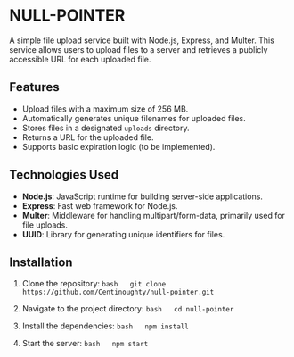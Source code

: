 # NULL-POINTER
A simple file upload service built with Node.js, Express, and Multer. This service allows users to upload files to a server and retrieves a publicly accessible URL for each uploaded file.

## Features
  - Upload files with a maximum size of 256 MB.
  - Automatically generates unique filenames for uploaded files.
  - Stores files in a designated `uploads` directory.
  - Returns a URL for the uploaded file.
  - Supports basic expiration logic (to be implemented).

## Technologies Used  
  - **Node.js**: JavaScript runtime for building server-side applications.
  - **Express**: Fast web framework for Node.js.
  - **Multer**: Middleware for handling multipart/form-data, primarily used for file uploads.
  - **UUID**: Library for generating unique identifiers for files.

## Installation
  1. Clone the repository:
    ```bash   git clone https://github.com/Centinoughty/null-pointer.git   ```

  3. Navigate to the project directory:
    ```bash   cd null-pointer   ```

  5. Install the dependencies:
    ```bash   npm install   ```

  7. Start the server:
    ```bash   npm start   ``` 
